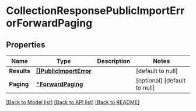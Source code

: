 # CollectionResponsePublicImportErrorForwardPaging

## Properties
Name | Type | Description | Notes
------------ | ------------- | ------------- | -------------
**Results** | [**[]PublicImportError**](PublicImportError.md) |  | [default to null]
**Paging** | [***ForwardPaging**](ForwardPaging.md) |  | [optional] [default to null]

[[Back to Model list]](../README.md#documentation-for-models) [[Back to API list]](../README.md#documentation-for-api-endpoints) [[Back to README]](../README.md)

